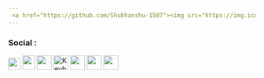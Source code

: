```yaml
--- 
 <a href="https://github.com/Shubhanshu-1507"><img src="https://img.icons8.com/nolan/2x/github.png" height="35" width="35" align="center"></a> <a href="https://shubhanshu-1507.github.io/markdown-portfolio/">  PORTFOLIO-@SHUBHANSHU-1507 </a>
---
```

### Social : 
<a href="https://twitter.com/intent/follow?screen_name=shubhanshukus15"><img src="https://www.flaticon.com/svg/static/icons/svg/174/174876.svg" width="25" height="25"></a>
<a href="https://www.linkedin.com/in/shubhanshu-kushwaha-850b87141/"><img src="https://www.flaticon.com/svg/static/icons/svg/174/174857.svg" width="25" height="30"></a>
<a href="mailto:shubhanshukushwah2050@gmail.com"><img src="https://www.flaticon.com/svg/static/icons/svg/646/646187.svg" width="30" height="30"></a>
<a href="https://keybase.io/shubhanshu15_" rel="noopener" target="_blank"><img src="https://d33wubrfki0l68.cloudfront.net/d08c2ccfafc20d43b613da394cb5e94f49c66e9e/74733/assets/img/networks/keybase.svg" width="30" height="30" alt="Keybase Logo" draggable="false"></a>
<a href="https://www.facebook.com/shubhanshu.kushwaha.15/"><img src="https://www.flaticon.com/svg/static/icons/svg/733/733547.svg" width="30" height="30"></a>
<a href="https://t.me/Shubhanshu15"><img src="https://www.flaticon.com/svg/static/icons/svg/1532/1532545.svg" width="30" height="30"></a>
<a href="https://www.instagram.com/shubhanshu15_/"><img src="https://www.flaticon.com/svg/static/icons/svg/174/174855.svg" width="30" height="30" /></a>
<br>
